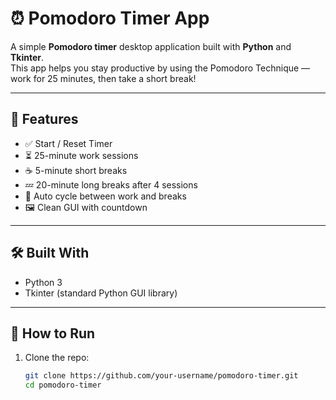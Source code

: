 # ⏰ Pomodoro Timer App

A simple **Pomodoro timer** desktop application built with **Python** and **Tkinter**.  
This app helps you stay productive by using the Pomodoro Technique — work for 25 minutes, then take a short break!

---

## 📌 Features

- ✅ Start / Reset Timer
- ⏳ 25-minute work sessions
- ☕ 5-minute short breaks
- 💤 20-minute long breaks after 4 sessions
- 🔁 Auto cycle between work and breaks
- 🖼️ Clean GUI with countdown

---

## 🛠️ Built With

- Python 3
- Tkinter (standard Python GUI library)



---

## 🚀 How to Run

1. Clone the repo:
   ```bash
   git clone https://github.com/your-username/pomodoro-timer.git
   cd pomodoro-timer
